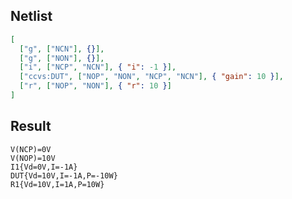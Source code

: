 ## Netlist

```json
[
  ["g", ["NCN"], {}],
  ["g", ["NON"], {}],
  ["i", ["NCP", "NCN"], { "i": -1 }],
  ["ccvs:DUT", ["NOP", "NON", "NCP", "NCN"], { "gain": 10 }],
  ["r", ["NOP", "NON"], { "r": 10 }]
]
```

## Result

```text
V(NCP)=0V
V(NOP)=10V
I1{Vd=0V,I=-1A}
DUT{Vd=10V,I=-1A,P=-10W}
R1{Vd=10V,I=1A,P=10W}
```
